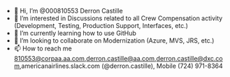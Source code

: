 - 👋 Hi, I’m @000810553 Derron Castille
- 👀 I’m interested in Discussions related to all Crew Compensation activity (Development, Testing, Production Support, Interfaces, etc.)  
- 🌱 I’m currently learning how to use GitHub
- 💞️ I’m looking to collaborate on Modernization (Azure, MVS, JRS, etc.)
- 📫 How to reach me 810553@corpaa.aa.com,derron.castille@aa.com,derron.castille@dxc.com,americanairlines.slack.com (@derron.castille), Mobile (724) 971-8364 

<!---
000810553/000810553 is a ✨ special ✨ repository because its `README.md` (this file) appears on your GitHub profile.
You can click the Preview link to take a look at your changes.
--->
